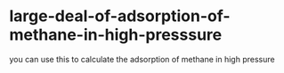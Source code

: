 # large-deal-of-adsorption-of-methane-in-high-presssure
you can use this to calculate the adsorption of methane in high pressure 
